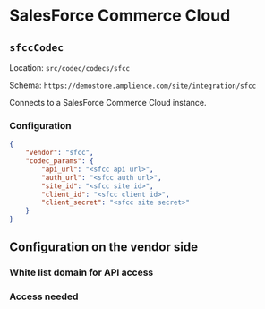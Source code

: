 # SalesForce Commerce Cloud

## `sfccCodec`
Location: `src/codec/codecs/sfcc`

Schema: `https://demostore.amplience.com/site/integration/sfcc`

Connects to a SalesForce Commerce Cloud instance.

### Configuration

```json
{
    "vendor": "sfcc",
    "codec_params": {
        "api_url": "<sfcc api url>",
        "auth_url": "<sfcc auth url>",
        "site_id": "<sfcc site id>",
        "client_id": "<sfcc client id>",
        "client_secret": "<sfcc site secret>"
    }
}
```

## Configuration on the vendor side

### White list domain for API access

### Access needed